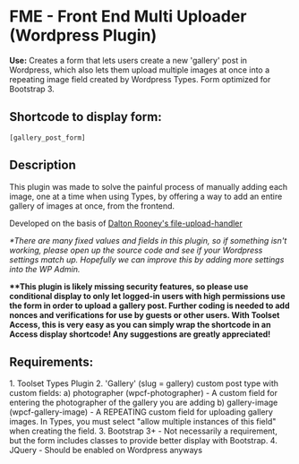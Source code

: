 # FME - Front End Multi Uploader (Wordpress Plugin)
<strong>Use:</strong> Creates a form that lets users create a new 'gallery' post in Wordpress, which also lets them upload multiple images at once into a repeating image field created by Wordpress Types. Form optimized for Bootstrap 3. 

<h2>Shortcode to display form:</h2>
<code>[gallery_post_form]</code>

<h2>Description</h2>

This plugin was made to solve the painful process of manually adding each image, one at a time when using Types, by offering a way to add an entire gallery of images at once, from the frontend. 


Developed on the basis of <a href="https://gist.github.com/daltonrooney/1737887">Dalton Rooney's file-upload-handler</a> 


<em>*There are many fixed values and fields in this plugin, so if something isn't working, please open up the source code and see if your Wordpress settings match up. Hopefully we can improve this by adding more settings into the WP Admin.</em>


<strong>**This plugin is likely missing security features, so please use conditional display to only let logged-in users with high permissions use the form in order to upload a gallery post. Further coding is needed to add nonces and verifications for use by guests or other users. With Toolset Access, this is very easy as you can simply wrap the shortcode in an Access display shortcode! Any suggestions are greatly appreciated!</strong>

<h2>Requirements:</h2>
1. Toolset Types Plugin
2. 'Gallery' (slug = gallery) custom post type with custom fields:
      a) photographer (wpcf-photographer) - A custom field for entering the photographer of the gallery you are adding
      b) gallery-image (wpcf-gallery-image) - A REPEATING custom field for uploading gallery images. In Types, you must select "allow multiple instances of this field" when creating the field.
3. Bootstrap 3+ - Not necessarily a requirement, but the form includes classes to provide better display with Bootstrap.
4. JQuery - Should be enabled on Wordpress anyways
